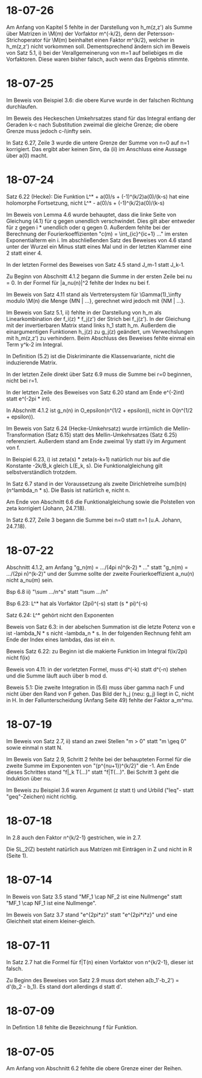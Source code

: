 # 18-07-26
Am Anfang von Kapitel 5 fehlte in der Darstellung von h_m(z,z') als Summe über Matrizen in \M(m) der Vorfaktor m^(-k/2), denn der Petersson-Strichoperator für \M(m) beinhaltet einen Faktor m^(k/2), welcher in h_m(z,z') nicht vorkommen soll. Dementsprechend ändern sich im Beweis von Satz 5.1, i) bei der Verallgemeinerung von m=1 auf beliebiges m die Vorfaktoren. Diese waren bisher falsch, auch wenn das Ergebnis stimmte.

# 18-07-25
Im Beweis von Beispiel 3.6: die obere Kurve wurde in der falschen Richtung durchlaufen.

Im Beweis des Heckeschen Umkehrsatzes stand für das Integral entlang der Geraden k-c nach Substitution zweimal die gleiche Grenze; die obere Grenze muss jedoch c-i\infty sein.

In Satz 6.27, Zeile 3 wurde die untere Grenze der Summe von n=0 auf n=1 korrigiert. Das ergibt aber keinen Sinn, da (ii) im Anschluss eine Aussage über a(0) macht.

# 18-07-24
Satz 6.22 (Hecke): Die Funktion L^* + a(0)/s + (-1)^(k/2)a(0)/(k-s) hat eine holomorphe Fortsetzung, nicht L^* - a(0)/s + (-1)^(k/2)a(0)/(k-s)

Im Beweis von Lemma 4.6 wurde behauptet, dass die linke Seite von Gleichung (4.1) für q gegen unendlich verschwindet. Dies gilt aber entweder für z gegen i * unendlich oder q gegen 0. Außerdem fehlte bei der Berechnung der Fourierkoeffizienten "c(m) = \int_{ic}^{ic+1} ..." im ersten Exponentialterm ein i. Im abschließenden Satz des Beweises von 4.6 stand unter der Wurzel ein Minus statt eines Mal und in der letzten Klammer eine 2 statt einer 4.

In der letzten Formel des Beweises von Satz 4.5 stand J_m-1 statt J_k-1.

Zu Beginn von Abschnitt 4.1.2 begann die Summe in der ersten Zeile bei nu = 0. In der Formel für |a_nu(n)|^2 fehlte der Index nu bei f.

Im Beweis von Satz 4.11 stand als Vertretersystem für \Gamma(1)_\infty modulo \M(n) die Menge {MN | ...}, gerechnet wird jedoch mit {NM | ...}.

Im Beweis von Satz 5.1, ii) fehlte in der Darstellung von h_m als Linearkombination der f_i(z) * f_j(z') der Strich bei f_j(z'). In der Gleichung mit der invertierbaren Matrix stand links h_1 statt h_m. Außerdem die einargumentigen Funktionen h_j(z) zu g_j(z) geändert, um Verwechslungen mit h_m(z,z') zu verhindern. Beim Abschluss des Beweises fehlte einmal ein Term y^k-2 im Integral.

In Definition (5.2) ist die Diskriminante die Klassenvariante, nicht die induzierende Matrix.

In der letzten Zeile direkt über Satz 6.9 muss die Summe bei r=0 beginnen, nicht bei r=1.

In der letzten Zeile des Beweises von Satz 6.20 stand am Ende e^(-2int) statt e^(-2pi * int).

In Abschnitt 4.1.2 ist g_n(n) in O_epsilon(n^(1/2 + epsilon)), nicht in O(n^(1/2 + epsilon)).

Im Beweis von Satz 6.24 (Hecke-Umkehrsatz) wurde irrtümlich die Mellin-Transformation (Satz 6.15) statt des Mellin-Umkehrsatzes (Satz 6.25) referenziert. Außerdem stand am Ende zweimal 1/y statt i/y im Argument von f.

In Beispiel 6.23, i) ist zeta(s) * zeta(s-k+1) natürlich nur bis auf die Konstante -2k/B_k gleich L(E\_k, s). Die Funktionalgleichung gilt selbstverständlich trotzdem.

In Satz 6.7 stand in der Voraussetzung als zweite Dirichletreihe sum(b(n)(n^lambda_n * s). Die Basis ist natürlich e, nicht n.

Am Ende von Abschnitt 6.6 die Funktionalgleichung sowie die Polstellen von zeta korrigiert (Johann, 24.7.18).

In Satz 6.27, Zeile 3 begann die Summe bei n=0 statt n=1 (u.A. Johann, 24.7.18).

# 18-07-22
Abschnitt 4.1.2, am Anfang "g_n(m) = .../(4pi n)^(k-2) * ..." statt "g_n(m) = .../(2pi n)^(k-2)" und der Summe sollte der zweite Fourierkoeffizient a_nu(n) nicht a_nu(m) sein.

Bsp 6.8 ii) "\sum .../n^s" statt "\sum .../n"

Bsp 6.23: L^* hat als Vorfaktor (2pi)^(-s) statt (s * pi)^(-s)

Satz 6.24: L^* gehört nicht den Exponenten

Beweis von Satz 6.3: in der abelschen Summation ist die letzte Potenz von e ist -lambda_N * s nicht -lambda_n * s.
In der folgenden Rechnung fehlt am Ende der Index eines lambdas, das ist ein n.

Beweis Satz 6.22: zu Beginn ist die makierte Funktion im Integral f(ix/2pi) nicht f(ix)

Beweis von 4.11: in der vorletzten Formel, muss d^(-k) statt d^(-n) stehen und die Summe läuft auch über b mod d.

Beweis 5.1: Die zweite Integration in (5.6) muss über gamma nach F und nicht über den Rand von F gehen.
Das Bild der h_j (neu: g_j) liegt in C, nicht in H.
In der Fallunterscheidung (Anfang Seite 49) fehlte der Faktor a_m^mu.

# 18-07-19
Im Beweis von Satz 2.7, ii) stand an zwei Stellen "m > 0" statt "m \geq 0" sowie einmal n statt N.

Im Beweis von Satz 2.9, Schritt 2 fehlte bei der behaupteten Formel für die zweite Summe im Exponenten von "(p^{nu+1})^{k/2}" die -1. Am Ende dieses Schrittes stand "f|\_k T(...)" statt "f|T(...)". Bei Schritt 3 geht die Induktion über nu.

Im Beweis zu Beispiel 3.6 waren Argument (z statt t) und Urbild ("leq"- statt "geq"-Zeichen) nicht richtig.

# 18-07-18
In 2.8 auch den Faktor n^{k/2-1} gestrichen, wie in 2.7.

Die SL_2(Z) besteht natürlich aus Matrizen mit Einträgen in Z und nicht in R (Seite 1).

# 18-07-14
In Beweis von Satz 3.5 stand "MF_1 \cap NF_2 ist eine Nullmenge" statt "MF_1 \cap NF_1 ist eine Nullmenge".

Im Beweis von Satz 3.7 stand "e^{2pi\*z}" statt "e^{2pi\*i\*z}" und eine Gleichheit stat einem kleiner-gleich.

# 18-07-11
In Satz 2.7 hat die Formel für f|T(n) einen Vorfaktor von n^{k/2-1}, dieser ist falsch.

Zu Beginn des Beweises von Satz 2.9 muss dort stehen a(b_1'-b_2') = d'(b_2 - b_1). Es stand dort allerdings d statt d'.

# 18-07-09
In Defintion 1.8 fehlte die Bezeichnung f für Funktion.

# 18-07-05
Am Anfang von Abschnitt 6.2 fehlte die obere Grenze einer der Reihen.
